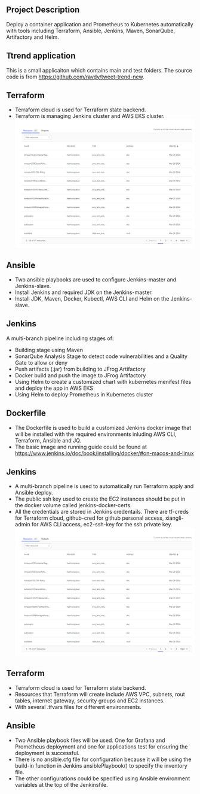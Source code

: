 ## Project Description

Deploy a container application and Prometheus to Kubernetes automatically with tools including Terraform, Ansible, Jenkins, Maven, SonarQube, Artifactory and Helm.

## Ttrend application

This is a small applicaiton which contains main and test folders. The source code is from https://github.com/ravdy/tweet-trend-new.

## Terraform

* Terraform cloud is used for Terraform state backend.
* Terraform is managing Jenkins cluster and AWS EKS cluster.
![alt text](image.png)

## Ansible

* Two ansible playbooks are used to configure Jenkins-master and Jenkins-slave.
* Install Jenkins and required JDK on the Jenkins-master.
* Install JDK, Maven, Docker, Kubectl, AWS CLI and Helm on the Jenkins-slave.

## Jenkins

A multi-branch pipeline including stages of:

* Building stage using Maven
 * SonarQube Analysis Stage to detect code vulnerabilities and a Quality Gate to allow or deny
* Push artifacts (.jar) from building to JFrog Artifactory
* Docker build and push the image to JFrog Artifactory
* Using Helm to create a customized chart with kubernetes menifest files and deploy the app in AWS EKS
* Using Helm to deploy Prometheus in Kubernetes cluster













## Dockerfile

* The Dockerfile is used to build a customized Jenkins docker image that will be installed with the required
environments inluding AWS CLI, Terraform, Ansible and JQ.
* The basic image and running guide could be found at
https://www.jenkins.io/doc/book/installing/docker/#on-macos-and-linux

## Jenkins
* A multi-branch pipeline is used to automatically run Terraform apply and Ansible deploy.
* The public ssh key used to create the EC2 instances should be put in the docker volume called jenkins-docker-certs.
* All the credentials are stored in Jenkins credentails. There are tf-creds for Terraform cloud, github-cred for github
personal access, xiangli-admin for AWS CLI access, ec2-ssh-key for the ssh private key.
![alt text](image.png)

## Terraform

* Terraform cloud is used for Terraform state backend.
* Resources that Terraform will create include AWS VPC, subnets, rout tables, internet gateway, security groups and EC2 instances.
* With several .tfvars files for different environments.

## Ansible

* Two Ansible playbook files will be used. One for Grafana and Prometheus deployment and one for applications test
for ensuring the deployment is successful.
* There is no ansible.cfg file for configuration because it will be using the build-in function in Jenkins ansiblePlaybook() to specify the inventory file.
* The other configurations could be specified using Ansible environment variables at the top of the Jenkinsfile.